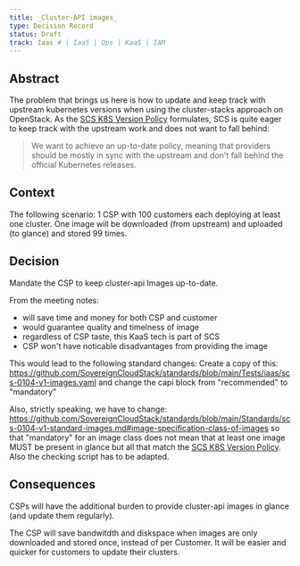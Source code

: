 ```yaml
---
title: _Cluster-API images_
type: Decision Record
status: Draft
track: Iaas # | IaaS | Ops | KaaS | IAM
---
```


<!---
This is a template striving to provide a starting point for
creating a decision record adhering to scs-0001.
Replace at least all text in the sections not marked as OPTIONAL.
See https://github.com/SovereignCloudStack/standards/blob/main/Standards/scs-0001-v1-sovereign-cloud-standards.md
--->

## Abstract

The problem that brings us here is how to update and keep track with upstream kubernetes versions when using the cluster-stacks approach on OpenStack. As the [SCS K8S Version Policy](https://docs.scs.community/standards/scs-0210-v2-k8s-version-policy#motivation) formulates, SCS is quite eager to keep track with the upstream work and does not want to fall behind:

> We want to achieve an up-to-date policy, meaning that providers should be mostly in sync with the upstream and don't fall behind the official Kubernetes releases.

## Context

The following scenario: 1 CSP with 100 customers each deploying at least one cluster.
One image will be downloaded (from upstream) and uploaded (to glance) and stored 99 times.

## Decision

Mandate the CSP to keep cluster-api Images up-to-date.

From the meeting notes:
- will save time and money for both CSP and customer
- would guarantee quality and timelness of image
- regardless of CSP taste, this KaaS tech is part of SCS
- CSP won't have noticable disadvantages from providing the image

This would lead to the following standard changes:
Create a copy of this: https://github.com/SovereignCloudStack/standards/blob/main/Tests/iaas/scs-0104-v1-images.yaml and change the capi block from "recommended" to "mandatory"

Also, strictly speaking, we have to change: https://github.com/SovereignCloudStack/standards/blob/main/Standards/scs-0104-v1-standard-images.md#image-specification-class-of-images so that "mandatory" for an image class does not mean that at least one image MUST be present in glance but all that match the [SCS K8S Version Policy](https://docs.scs.community/standards/scs-0210-v2-k8s-version-policy#motivation). Also the checking script has to be adapted.

## Consequences
CSPs will have the additional burden to provide cluster-api images in glance (and update them regularly).

The CSP will save bandwitdth and diskspace when images are only downloaded and stored once, instead of per Customer.
It will be easier and quicker for customers to update their clusters.

